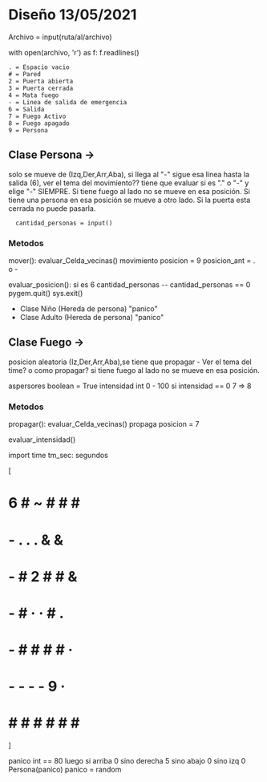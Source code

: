 # Diseño 13/05/2021
Archivo = input(ruta/al/archivo)

with open(archivo, 'r') as f:
    f.readlines()

    . = Espacio vacio
    # = Pared 
    2 = Puerta abierta 
    3 = Puerta cerrada
    4 = Mata fuego
    - = Linea de salida de emergencia 
    6 = Salida
    7 = Fuego Activo
    8 = Fuego apagado
    9 = Persona

     
## Clase Persona -> 
solo se mueve de (Izq,Der,Arr,Aba), si llega al "-" sigue esa linea hasta la salida (6), ver el tema del movimiento??
        tiene que evaluar si es "." o "-" y elige "-" SIEMPRE.
        Si tiene fuego al lado no se mueve en esa posición. 
        Si tiene una persona en esa posición se mueve a otro lado.
        Si la puerta esta cerrada no puede pasarla.

      cantidad_personas = input()


   ### Metodos
   mover():
      evaluar_Celda_vecinas()
      movimiento
      posicion = 9
      posicion_ant = . o -


   evaluar_posicion():
      si es 6 
      cantidad_personas --
      cantidad_personas == 0
         pygem.quit()
         sys.exit()
        
   - Clase Niño (Hereda de persona) "panico"
   - Clase Adulto (Hereda de persona) "panico"

## Clase Fuego -> 
posicion aleatoria (Iz,Der,Arr,Aba),se tiene que propagar - Ver el tema del time? o como propagar?
si tiene fuego al lado no se mueve en esa posición.

aspersores boolean = True
intensidad int 0 - 100
 si intensidad == 0  7 => 8

   ### Metodos
   propagar():
      evaluar_Celda_vecinas()
      propaga
      posicion = 7
       
   evaluar_intensidad()

import time
tm_sec: segundos 

[  
   # 6 # ~ # # # #
   # - . . . & & #
   # - # 2 # # & #
   # - # · · # . #
   # - # # # # · #
   # - - - - 9 · #
   # # # # # # # #
]

panico int == 80 luego 
si arriba 0
sino derecha 5
sino abajo 0
sino izq 0
 Persona(panico)
 panico = random
